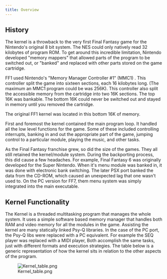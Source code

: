 ```yaml
---
title: Overview
---
```


## History

The kernel is a throwback to the very first Final Fantasy game for the Nintendo's original 8 bit system. The NES could only natively read 32 kilobytes of program ROM. To get around this incredible limitation, Nintendo developed "memory mappers" that allowed parts of the program to be switched out, or "banked" and replaced with other parts stored on the game cartridge.

FF1 used Nintendo's "Memory Manager Controller \#1" (MMC1) . This controller split the game into sixteen sections, each 16 kilobytes long. (The maximum an MMC1 program could be was 256K). This controller also split the accessible memory from the cartridge into two 16K sections. The top 16K was bankable. The bottom 16K could never be switched out and stayed in memory until you removed the cartridge.

The original FF1 kernel was located in this bottom 16K of memory.

First and foremost the kernel contained the main program loop. It handled all the low level functions for the game. Some of these included controlling interrupts, banking in and out the appropriate part of the game, jumping control to a particular module, playing the music, and other tasks.

As the Final Fantasy franchise grew, so did the size of the games. They all still retained the kernel/module system. During the backporting process, this did cause a few headaches. For example, Final Fantasy 6 was originally developed for the Super Nintendo. When it's menu module was banked in, it was done with electronic bank switching. The later PSX port banked the data from the CD-ROM, which caused an unexpected lag that one wasn't used to. On the PC version for FF7, them menu system was simply integrated into the main executable.

## Kernel Functionality

The Kernel is a threaded multitasking program that manages the whole system. It uses a simple software based memory manager that handles both RAM and video memory for all the modules in the game. Assisting the kernel are many statically linked Psy-Q libraries. In the case of the PC port, the Psy-Q libs were replaced with a PC equivalent. For example the SEQ player was replaced with a MIDI player, Both accomplish the same tasks, just with different formats and execution strategies. The table below is a generic representation of how the kernel sits in relation to the other aspects of the program.

<figure>
<img src="Kernel_table.png" title="Kernel_table.png" />
<figcaption>Kernel_table.png</figcaption>
</figure>
